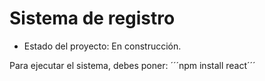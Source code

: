 <h1>Sistema de registro</h1>

- Estado del proyecto: En construcción.

Para ejecutar el sistema, debes poner:
´´´npm install react´´´
